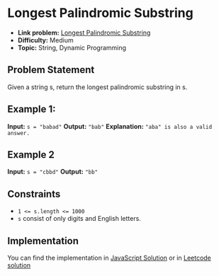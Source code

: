 # Longest Palindromic Substring

- **Link problem:** [Longest Palindromic Substring](https://leetcode.com/problems/longest-palindromic-substring/)
- **Difficulty:** Medium
- **Topic:** String, Dynamic Programming

## Problem Statement

Given a string s, return the longest palindromic substring in s.

## Example 1:

**Input:** `s = "babad"`
**Output:** `"bab"`
**Explanation:** `"aba" is also a valid answer.`

## Example 2

**Input:** `s = "cbbd"`
**Output:** `"bb"`

## Constraints

- `1 <= s.length <= 1000`
- `s` consist of only digits and English letters.

## Implementation

You can find the implementation in [JavaScript Solution](solution.js) or in [Leetcode solution](https://leetcode.com/problems/longest-palindromic-substring/solutions/4750932/longest-palindromic-substring/)
